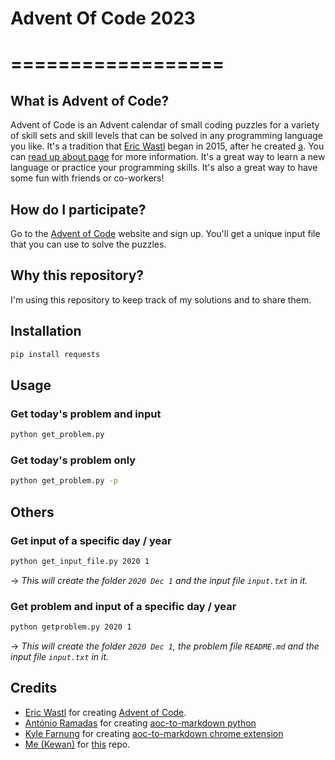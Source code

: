 # Advent Of Code 2023
# ==================

## What is Advent of Code?
Advent of Code is an Advent calendar of small coding puzzles for a variety of skill sets and skill levels that can be solved in any programming language you like.
It's a tradition that [Eric Wastl](http://was.tl/) began in 2015, after he created [a](http://adventofcode.com/2015). You can [read up about page](http://adventofcode.com/about) for more information.
It's a great way to learn a new language or practice your programming skills. It's also a great way to have some fun with friends or co-workers!

## How do I participate?
Go to the [Advent of Code](http://adventofcode.com/) website and sign up. You'll get a unique input file that you can use to solve the puzzles.

## Why this repository?
I'm using this repository to keep track of my solutions and to share them.


## Installation
```bash
pip install requests
```

## Usage

### Get today's problem and input
```bash
python get_problem.py
```

### Get today's problem only
```bash
python get_problem.py -p
```

## Others 

### Get input of a specific day / year
```bash
python get_input_file.py 2020 1
``` 
-> *This will create the folder `2020 Dec 1` and the input file `input.txt` in it.*

### Get problem and input of a specific day / year
```bash
python getproblem.py 2020 1
```
-> *This will create the folder `2020 Dec 1`, the problem file `README.md` and the input file `input.txt` in it.*

## Credits
- [Eric Wastl](http://was.tl/) for creating [Advent of Code](http://adventofcode.com/).
- [António Ramadas](https://github.com/antonio-ramadas) for creating [aoc-to-markdown python](https://github.com/antonio-ramadas/aoc-to-markdown)
- [Kyle Farnung](https://github.com/kfarnung) for creating [aoc-to-markdown chrome extension](https://github.com/kfarnung/aoc-to-markdown)
- [Me (Kewan)](https://github.com/kewanfr) for [this](https://github.com/kewanfr/advent-of-code) repo.